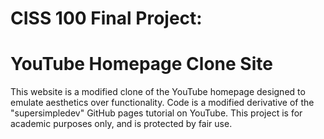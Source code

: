 # CISS 100 Final Project:
# YouTube Homepage Clone Site

This website is a modified clone of the YouTube homepage designed to emulate aesthetics over functionality.
Code is a modified derivative of the "supersimpledev" GitHub pages tutorial on YouTube.
This project is for academic purposes only, and is protected by fair use.

